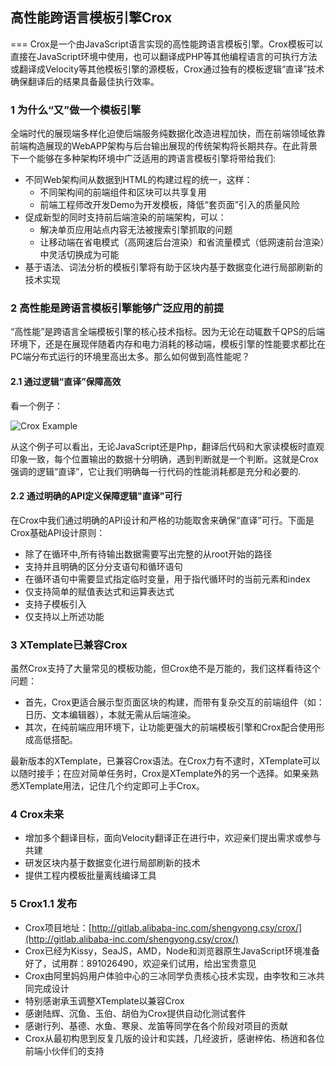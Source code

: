 ## 高性能跨语言模板引擎Crox
===
Crox是一个由JavaScript语言实现的高性能跨语言模板引擎。Crox模板可以直接在JavaScript环境中使用，也可以翻译成PHP等其他编程语言的可执行方法或翻译成Velocity等其他模板引擎的源模板，Crox通过独有的模板逻辑“直译”技术确保翻译后的结果具备最佳执行效率。
	
### 1 为什么“又”做一个模板引擎
全端时代的展现端多样化迫使后端服务纯数据化改造进程加快，而在前端领域依靠前端构造展现的WebAPP架构与后台输出展现的传统架构将长期共存。在此背景下一个能够在多种架构环境中广泛适用的跨语言模板引擎将带给我们:

* 不同Web架构间从数据到HTML的构建过程的统一，这样：
  * 不同架构间的前端组件和区块可以共享复用
  * 前端工程师改开发Demo为开发模板，降低“套页面”引入的质量风险
* 促成新型的同时支持前后端渲染的前端架构，可以：
  * 解决单页应用站点内容无法被搜索引擎抓取的问题
  * 让移动端在省电模式（高网速后台渲染）和省流量模式（低网速前台渲染）中灵活切换成为可能
* 基于语法、词法分析的模板引擎将有助于区块内基于数据变化进行局部刷新的技术实现

### 2 高性能是跨语言模板引擎能够广泛应用的前提
“高性能”是跨语言全端模板引擎的核心技术指标。因为无论在动辄数千QPS的后端环境下，还是在展现伴随着内存和电力消耗的移动端，模板引擎的性能要求都比在PC端分布式运行的环境里高出太多。那么如何做到高性能呢？

#### 2.1 通过逻辑“直译”保障高效
看一个例子：

![Crox Example](http://strip.taobaocdn.com/tfscom/T1anY3Fc8cXXb1upjX.jpg)

从这个例子可以看出，无论JavaScript还是Php，翻译后代码和大家读模板时直观印象一致，每个位置输出的数据十分明确，遇到判断就是一个判断。这就是Crox强调的逻辑“直译”，它让我们明确每一行代码的性能消耗都是充分和必要的.

#### 2.2 通过明确的API定义保障逻辑"直译"可行
在Crox中我们通过明确的API设计和严格的功能取舍来确保“直译”可行。下面是Crox基础API设计原则：

* 除了在循环中,所有待输出数据需要写出完整的从root开始的路径
* 支持并且明确的区分分支语句和循环语句
* 在循环语句中需要显式指定临时变量，用于指代循环时的当前元素和index
* 仅支持简单的赋值表达式和运算表达式
* 支持子模板引入
* 仅支持以上所述功能

### 3 XTemplate已兼容Crox
虽然Crox支持了大量常见的模板功能，但Crox绝不是万能的，我们这样看待这个问题：

* 首先，Crox更适合展示型页面区块的构建，而带有复杂交互的前端组件（如：日历、文本编辑器），本就无需从后端渲染。
* 其次，在纯前端应用环境下，让功能更强大的前端模板引擎和Crox配合使用形成高低搭配。

最新版本的XTemplate，已兼容Crox语法。在Crox力有不逮时，XTemplate可以以随时接手；在应对简单任务时，Crox是XTemplate外的另一个选择。如果亲熟悉XTemplate用法，记住几个约定即可上手Crox。

### 4 Crox未来
* 增加多个翻译目标，面向Velocity翻译正在进行中，欢迎亲们提出需求或参与共建
* 研发区块内基于数据变化进行局部刷新的技术
* 提供工程内模板批量离线编译工具

### 5 Crox1.1 发布
* Crox项目地址：[http://gitlab.alibaba-inc.com/shengyong.csy/crox/](http://gitlab.alibaba-inc.com/shengyong.csy/crox/)
* Crox已经为Kissy，SeaJS，AMD，Node和浏览器原生JavaScript环境准备好了，试用群：891026490，欢迎亲们试用，给出宝贵意见
* Crox由阿里妈妈用户体验中心的三冰同学负责核心技术实现，由李牧和三冰共同完成设计
* 特别感谢承玉调整XTemplate以兼容Crox
* 感谢陆辉、沉鱼、玉伯、胡伯为Crox提供自动化测试套件
* 感谢行列、基德、水鱼、寒泉、龙笛等同学在各个阶段对项目的贡献
* Crox从最初构思到反复几版的设计和实践，几经波折，感谢梓佑、杨逍和各位前端小伙伴们的支持